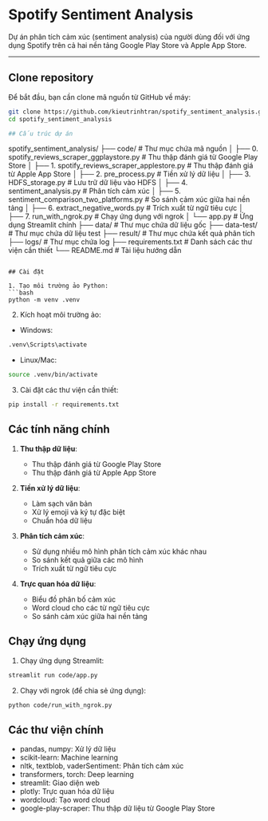 # Spotify Sentiment Analysis

Dự án phân tích cảm xúc (sentiment analysis) của người dùng đối với ứng dụng Spotify trên cả hai nền tảng Google Play Store và Apple App Store.

---

## Clone repository

Để bắt đầu, bạn cần clone mã nguồn từ GitHub về máy:

```bash
git clone https://github.com/kieutrinhtran/spotify_sentiment_analysis.git
cd spotify_sentiment_analysis

## Cấu trúc dự án

```
spotify_sentiment_analysis/
├── code/                           # Thư mục chứa mã nguồn
│   ├── 0. spotify_reviews_scraper_ggplaystore.py    # Thu thập đánh giá từ Google Play Store
│   ├── 1. spotify_reviews_scraper_applestore.py     # Thu thập đánh giá từ Apple App Store
│   ├── 2. pre_process.py           # Tiền xử lý dữ liệu
│   ├── 3. HDFS_storage.py          # Lưu trữ dữ liệu vào HDFS
│   ├── 4. sentiment_analysis.py    # Phân tích cảm xúc
│   ├── 5. sentiment_comparison_two_platforms.py     # So sánh cảm xúc giữa hai nền tảng
│   ├── 6. extract_negative_words.py # Trích xuất từ ngữ tiêu cực
│   ├── 7. run_with_ngrok.py        # Chạy ứng dụng với ngrok
│   └── app.py                      # Ứng dụng Streamlit chính
├── data/                           # Thư mục chứa dữ liệu gốc
├── data-test/                      # Thư mục chứa dữ liệu test
├── result/                         # Thư mục chứa kết quả phân tích
├── logs/                           # Thư mục chứa log
├── requirements.txt                # Danh sách các thư viện cần thiết
└── README.md                       # Tài liệu hướng dẫn
```

## Cài đặt

1. Tạo môi trường ảo Python:
```bash
python -m venv .venv
```

2. Kích hoạt môi trường ảo:
- Windows:
```bash
.venv\Scripts\activate
```
- Linux/Mac:
```bash
source .venv/bin/activate
```

3. Cài đặt các thư viện cần thiết:
```bash
pip install -r requirements.txt
```

## Các tính năng chính

1. **Thu thập dữ liệu**:
   - Thu thập đánh giá từ Google Play Store
   - Thu thập đánh giá từ Apple App Store

2. **Tiền xử lý dữ liệu**:
   - Làm sạch văn bản
   - Xử lý emoji và ký tự đặc biệt
   - Chuẩn hóa dữ liệu

3. **Phân tích cảm xúc**:
   - Sử dụng nhiều mô hình phân tích cảm xúc khác nhau
   - So sánh kết quả giữa các mô hình
   - Trích xuất từ ngữ tiêu cực

4. **Trực quan hóa dữ liệu**:
   - Biểu đồ phân bố cảm xúc
   - Word cloud cho các từ ngữ tiêu cực
   - So sánh cảm xúc giữa hai nền tảng

## Chạy ứng dụng

1. Chạy ứng dụng Streamlit:
```bash
streamlit run code/app.py
```

2. Chạy với ngrok (để chia sẻ ứng dụng):
```bash
python code/run_with_ngrok.py
```

## Các thư viện chính

- pandas, numpy: Xử lý dữ liệu
- scikit-learn: Machine learning
- nltk, textblob, vaderSentiment: Phân tích cảm xúc
- transformers, torch: Deep learning
- streamlit: Giao diện web
- plotly: Trực quan hóa dữ liệu
- wordcloud: Tạo word cloud
- google-play-scraper: Thu thập dữ liệu từ Google Play Store

